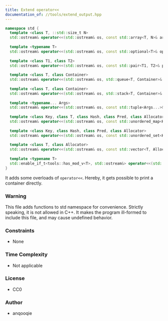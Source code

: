 ```yaml
---
title: Extend operator<<
documentation_of: //tools/extend_output.hpp
---
```


```cpp
namespace std {
  template <class T, ::std::size_t N>
  std::ostream& operator<<(std::ostream& os, const std::array<T, N>& array);
  
  template <typename T>
  std::ostream& operator<<(std::ostream& os, const std::optional<T>& optional);
  
  template <class T1, class T2>
  std::ostream& operator<<(std::ostream& os, const std::pair<T1, T2>& pair);
  
  template <class T, class Container>
  std::ostream& operator<<(std::ostream& os, std::queue<T, Container>& queue);
  
  template <class T, class Container>
  std::ostream& operator<<(std::ostream& os, std::stack<T, Container>& stack);
  
  template <typename... Args>
  std::ostream& operator<<(std::ostream& os, const std::tuple<Args...>& tuple);
  
  template <class Key, class T, class Hash, class Pred, class Allocator>
  std::ostream& operator<<(std::ostream& os, const std::unordered_map<Key, T, Hash, Pred, Allocator>& unordered_map);
  
  template <class Key, class Hash, class Pred, class Allocator>
  std::ostream& operator<<(std::ostream& os, const std::unordered_set<Key, Hash, Pred, Allocator>& unordered_set);
  
  template <class T, class Allocator>
  std::ostream& operator<<(std::ostream& os, const std::vector<T, Allocator>& vector);
  
  template <typename T>
  std::enable_if_t<tools::has_mod_v<T>, std::ostream&> operator<<(std::ostream& os, const T& x);
}
```

It adds some overloads of `operator<<`.
Hereby, it gets possible to print a container directly.

### Warning
This file adds functions to std namespace for convenience.
Strictly speaking, it is not allowed in C++.
It makes the program ill-formed to include this file, and may cause undefined behavior.

### Constraints
- None

### Time Complexity
- Not applicable

### License
- CC0

### Author
- anqooqie
